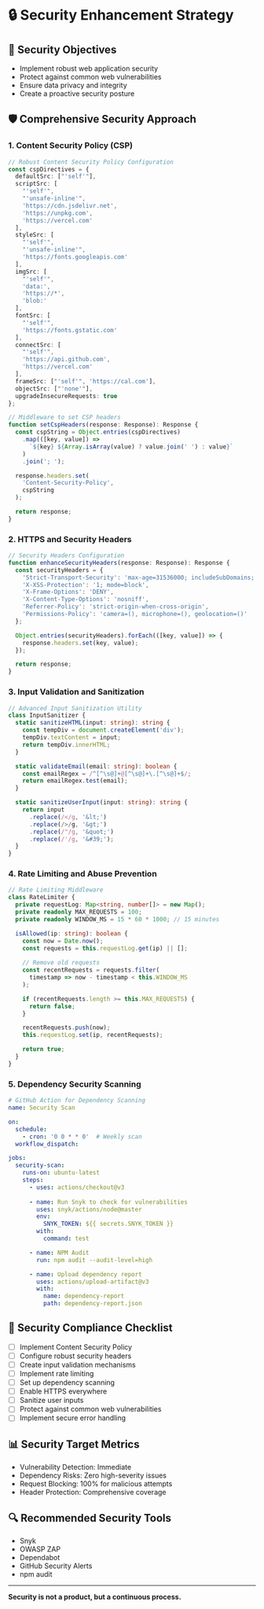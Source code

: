 # 🔒 Security Enhancement Strategy

## 🎯 Security Objectives
- Implement robust web application security
- Protect against common web vulnerabilities
- Ensure data privacy and integrity
- Create a proactive security posture

## 🛡️ Comprehensive Security Approach

### 1. Content Security Policy (CSP)
```typescript
// Robust Content Security Policy Configuration
const cspDirectives = {
  defaultSrc: ["'self'"],
  scriptSrc: [
    "'self'", 
    "'unsafe-inline'", 
    'https://cdn.jsdelivr.net',
    'https://unpkg.com',
    'https://vercel.com'
  ],
  styleSrc: [
    "'self'", 
    "'unsafe-inline'", 
    'https://fonts.googleapis.com'
  ],
  imgSrc: [
    "'self'", 
    'data:', 
    'https://*',
    'blob:'
  ],
  fontSrc: [
    "'self'", 
    'https://fonts.gstatic.com'
  ],
  connectSrc: [
    "'self'",
    'https://api.github.com',
    'https://vercel.com'
  ],
  frameSrc: ["'self'", 'https://cal.com'],
  objectSrc: ["'none'"],
  upgradeInsecureRequests: true
};

// Middleware to set CSP headers
function setCspHeaders(response: Response): Response {
  const cspString = Object.entries(cspDirectives)
    .map(([key, value]) => 
      `${key} ${Array.isArray(value) ? value.join(' ') : value}`
    )
    .join('; ');

  response.headers.set(
    'Content-Security-Policy', 
    cspString
  );

  return response;
}
```

### 2. HTTPS and Security Headers
```typescript
// Security Headers Configuration
function enhanceSecurityHeaders(response: Response): Response {
  const securityHeaders = {
    'Strict-Transport-Security': 'max-age=31536000; includeSubDomains; preload',
    'X-XSS-Protection': '1; mode=block',
    'X-Frame-Options': 'DENY',
    'X-Content-Type-Options': 'nosniff',
    'Referrer-Policy': 'strict-origin-when-cross-origin',
    'Permissions-Policy': 'camera=(), microphone=(), geolocation=()'
  };

  Object.entries(securityHeaders).forEach(([key, value]) => {
    response.headers.set(key, value);
  });

  return response;
}
```

### 3. Input Validation and Sanitization
```typescript
// Advanced Input Sanitization Utility
class InputSanitizer {
  static sanitizeHTML(input: string): string {
    const tempDiv = document.createElement('div');
    tempDiv.textContent = input;
    return tempDiv.innerHTML;
  }

  static validateEmail(email: string): boolean {
    const emailRegex = /^[^\s@]+@[^\s@]+\.[^\s@]+$/;
    return emailRegex.test(email);
  }

  static sanitizeUserInput(input: string): string {
    return input
      .replace(/</g, '&lt;')
      .replace(/>/g, '&gt;')
      .replace(/"/g, '&quot;')
      .replace(/'/g, '&#39;');
  }
}
```

### 4. Rate Limiting and Abuse Prevention
```typescript
// Rate Limiting Middleware
class RateLimiter {
  private requestLog: Map<string, number[]> = new Map();
  private readonly MAX_REQUESTS = 100;
  private readonly WINDOW_MS = 15 * 60 * 1000; // 15 minutes

  isAllowed(ip: string): boolean {
    const now = Date.now();
    const requests = this.requestLog.get(ip) || [];
    
    // Remove old requests
    const recentRequests = requests.filter(
      timestamp => now - timestamp < this.WINDOW_MS
    );

    if (recentRequests.length >= this.MAX_REQUESTS) {
      return false;
    }

    recentRequests.push(now);
    this.requestLog.set(ip, recentRequests);

    return true;
  }
}
```

### 5. Dependency Security Scanning
```yaml
# GitHub Action for Dependency Scanning
name: Security Scan

on:
  schedule:
    - cron: '0 0 * * 0'  # Weekly scan
  workflow_dispatch:

jobs:
  security-scan:
    runs-on: ubuntu-latest
    steps:
      - uses: actions/checkout@v3
      
      - name: Run Snyk to check for vulnerabilities
        uses: snyk/actions/node@master
        env:
          SNYK_TOKEN: ${{ secrets.SNYK_TOKEN }}
        with:
          command: test

      - name: NPM Audit
        run: npm audit --audit-level=high

      - name: Upload dependency report
        uses: actions/upload-artifact@v3
        with:
          name: dependency-report
          path: dependency-report.json
```

## 🚦 Security Compliance Checklist
- [ ] Implement Content Security Policy
- [ ] Configure robust security headers
- [ ] Create input validation mechanisms
- [ ] Implement rate limiting
- [ ] Set up dependency scanning
- [ ] Enable HTTPS everywhere
- [ ] Sanitize user inputs
- [ ] Protect against common web vulnerabilities
- [ ] Implement secure error handling

## 📊 Security Target Metrics
- Vulnerability Detection: Immediate
- Dependency Risks: Zero high-severity issues
- Request Blocking: 100% for malicious attempts
- Header Protection: Comprehensive coverage

## 🔍 Recommended Security Tools
- Snyk
- OWASP ZAP
- Dependabot
- GitHub Security Alerts
- npm audit

---

**Security is not a product, but a continuous process.**

